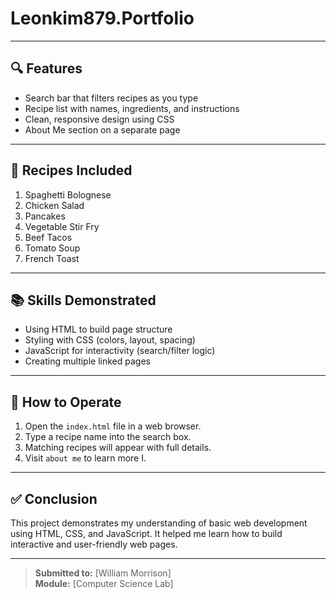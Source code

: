 # Leonkim879.Portfolio

---

## 🔍 Features

- Search bar that filters recipes as you type
- Recipe list with names, ingredients, and instructions
- Clean, responsive design using CSS
- About Me section on a separate page

---

## 🍲 Recipes Included

1. Spaghetti Bolognese  
2. Chicken Salad  
3. Pancakes  
4. Vegetable Stir Fry  
5. Beef Tacos  
6. Tomato Soup  
7. French Toast

---

## 📚 Skills Demonstrated

- Using HTML to build page structure
- Styling with CSS (colors, layout, spacing)
- JavaScript for interactivity (search/filter logic)
- Creating multiple linked pages

---

## 📖 How to Operate

1. Open the `index.html` file in a web browser.
2. Type a recipe name into the search box.
3. Matching recipes will appear with full details.
4. Visit `about me` to learn more I.

---

## ✅ Conclusion

This project demonstrates my understanding of basic web development using HTML, CSS, and JavaScript. It helped me learn how to build interactive and user-friendly web pages.

---

> **Submitted to:** [William Morrison]  
> **Module:** [Computer Science Lab]



